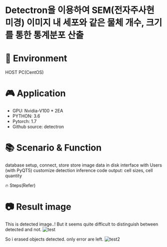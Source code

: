 # Detectron을 이용하여 SEM(전자주사현미경) 이미지 내 세포와 같은 물체 개수, 크기를 통한 통계분포 산출

# 🚀 Environment
HOST PC(CentOS) 

# 🎮 Application
  - GPU: Nvidia-V100 * 2EA
  - PYTHON: 3.6
  - Pytorch: 1.7
  - Github source: detectron

# 📚 Scenario & Function
  database setup, connect, store
  store image data in disk
  interface with Users (with PyQT5)
  customize detection inference code
  output: cell sizes, cell quantity
  
🔥 Steps(Refer)

# 📷 Result image
This is detected image..! But it seems quite difficult to distinguish between detected and not.
![test](https://user-images.githubusercontent.com/66240947/155684309-850bc57c-d685-4a0a-b935-69446b7416d3.jpg)

So i erased objects detected. only error are left.
![test2](https://user-images.githubusercontent.com/66240947/155684313-af455352-83d2-4d57-ba2b-e9e44f2b2382.jpg)
